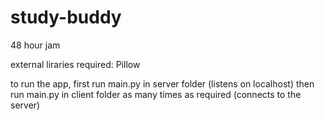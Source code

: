 # study-buddy
48 hour jam

external liraries required:
Pillow

to run the app,
first run main.py in server folder (listens on localhost)
then run main.py in client folder as many times as required (connects to the server)
